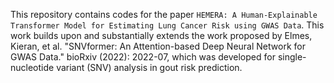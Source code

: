 This repository contains codes for the paper `HEMERA: A Human-Explainable Transformer Model for Estimating Lung Cancer Risk using GWAS Data`.
This work builds upon and substantially extends the work proposed by Elmes, Kieran, et al. "SNVformer: An Attention-based Deep Neural Network for GWAS Data." bioRxiv (2022): 2022-07, which was developed for single-nucleotide variant (SNV) analysis in gout risk prediction.
